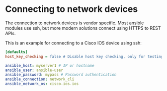 # Connecting to network devices
The connection to network devices is vendor specific. Most ansible modules use ssh, but more modern solutions connect using HTTPS to REST APIs.

This is an example for connecting to a Cisco IOS device using ssh:

```ini title="ansible.cfg"
[defaults]
host_key_checking = false # Disable host key checking, only for testing
```

```yaml title="variables per network device"
ansible_host: myserver1 # IP or hostname
ansible_user: ansible-user
ansible_password: mypass # Password authentication
ansible_connection: network_cli
ansible_network_os: cisco.ios.ios
```